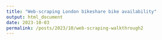 ```yaml
---
title: "Web-scraping London bikeshare bike availability"
output: html_document
date: 2023-10-03
permalink: /posts/2023/10/web-scraping-walkthrough2
---
```

